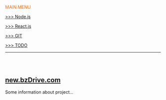 <span style="color:#ff6600;">MAIN MENU</span>

[>>> Node.js](./src/files/readme/NODE.md)

[>>> React.js](./src/files/readme/REACT.md)

[>>> GIT](./src/files/readme/GIT.md)

[>>> TODO](./src/files/readme/TODO.md)

---
</br></br>



## [new.bzDrive.com](https://new.bzdrive.com)

Some information about project...
